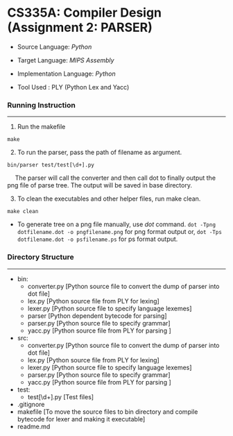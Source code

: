 CS335A: Compiler Design (Assignment 2: PARSER)
==============================================

* Source Language: *Python*
* Target Language: *MIPS Assembly*
* Implementation Language: *Python*

* Tool Used : PLY (Python Lex and Yacc)

### Running Instruction
_______________________
1. Run the makefile 
```
make
```
2. To run the parser, pass the path of filename as argument.
```
bin/parser test/test[\d+].py
```
&emsp; The parser will call the converter and then call dot to finally output the png file of parse tree. The output will be saved in base directory.

3. To clean the executables and other helper files, run make clean.
```
make clean
```

* To generate tree on a png file manually, use *dot* command.
```dot -Tpng dotfilename.dot -o pngfilename.png``` for png format output or,
```dot -Tps dotfilename.dot -o psfilename.ps``` for ps format output.

### Directory Structure
_______________________
* bin:
	* converter.py [Python source file to convert the dump of parser into dot file]
	* lex.py [Python source file from PLY for lexing]
	* lexer.py [Python source file to specify language lexemes]
	* parser [Python dependent bytecode for parsing]
	* parser.py [Python source file to specify grammar]
	* yacc.py [Python source file from PLY for parsing ]
* src:
	* converter.py [Python source file to convert the dump of parser into dot file]
	* lex.py [Python source file from PLY for lexing]
	* lexer.py [Python source file to specify language lexemes]
	* parser.py [Python source file to specify grammar]
	* yacc.py [Python source file from PLY for parsing ]
* test:
	* test[\d+].py [Test files]
* .gitignore
* makefile [To move the source files to bin directory and compile bytecode for lexer and making it executable]
* readme.md
